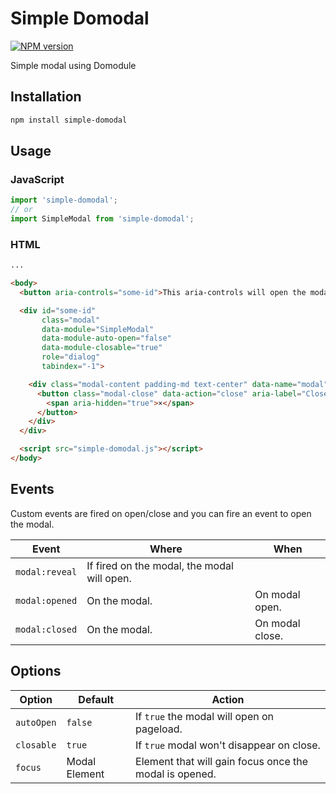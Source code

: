 # Simple Domodal

<span class="simple-domodal-npmversion"><a href="https://npmjs.org/package/simple-domodal" title="View this project on NPM"><img src="https://img.shields.io/npm/v/simple-domodal.svg" alt="NPM version" /></a></span>

Simple modal using Domodule

## Installation

```sh
npm install simple-domodal
```

## Usage

### JavaScript

```js
import 'simple-domodal';
// or
import SimpleModal from 'simple-domodal';
```

### HTML

```html
...

<body>
  <button aria-controls="some-id">This aria-controls will open the modal</button>

  <div id="some-id"
       class="modal"
       data-module="SimpleModal"
       data-module-auto-open="false"
       data-module-closable="true"
       role="dialog"
       tabindex="-1">

    <div class="modal-content padding-md text-center" data-name="modal">
      <button class="modal-close" data-action="close" aria-label="Close modal">
        <span aria-hidden="true">×</span>
      </button>
    </div>
  </div>

  <script src="simple-domodal.js"></script>
</body>
```

## Events

Custom events are fired on open/close and you can fire an event to open the modal.

| Event          | Where                                       | When            |
|----------------|---------------------------------------------|-----------------|
| `modal:reveal` | If fired on the modal, the modal will open. |                 |
| `modal:opened` | On the modal.                               | On modal open.  |
| `modal:closed` | On the modal.                               | On modal close. |

## Options

| Option     | Default       | Action                                                 |
|------------|---------------|--------------------------------------------------------|
| `autoOpen` | `false`       | If `true` the modal will open on pageload.             |
| `closable` | `true`        | If `true` modal won't disappear on close.              |
| `focus`    | Modal Element | Element that will gain focus once the modal is opened. |

